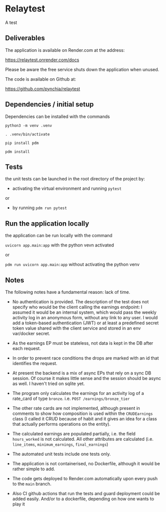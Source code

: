
# Relaytest

A test

## Deliverables

The application is available on Render.com at the address:

https://relaytest.onrender.com/docs

Please be aware the free service shuts down the application when unused.

The code is available on Github at:

https://github.com/pynchia/relaytest


## Dependencies / initial setup

Dependencies can be installed with the commands

`python3 -m venv .venv`

`. .venv/bin/activate`

`pip install pdm`

`pdm install`


## Tests

the unit tests can be launched in the root directory of the project by:

- activating the virtual environment and running `pytest`

or

- by running `pdm run pytest`

## Run the application locally

the application can be run locally with the command

`uvicorn app.main:app` with the python vevn activated

or

`pdm run uvicorn app.main:app` without activating the python venv


## Notes

The following notes have a fundamental reason: lack of time.


- No authentication is provided. The description of the test does not specify who would be the client calling the earnings endpoint: I assumed it would be an internal system, which would pass the weekly activity log in an anonymous form, without any link to any user. I would add a token-based authentication (JWT) or at least a predefined secret token value shared with the client service and stored in an env var/docker secret.

- As the earnings EP must be stateless, not data is kept in the DB after each request.

- In order to prevent race conditions the drops are marked with an id that identifies the request.

- At present the backend is a mix of async EPs that rely on a sync DB session. Of course it makes little sense and the session should be async as well. I haven't tried on sqlite yet.

- The program only calculates the earnings for an activity log of a rate_card of type `bronze`. i.e. `POST /earnings/bronze_tier`

- The other rate cards are not implemented, although present in comments to show how composition is used within the `CRUDEarnings` class  (I called it CRUD because of habit and it gives an idea for a class that actually performs operations on the entity).

- The calculated earnings are populated partially, i.e. the field `hours_worked` is not calculated. All other attributes are calculated (i.e. `line_items`, `minimum_earnings`, `final_earnings`)

- The automated unit tests include one tests only.

- The application is not containerised, no Dockerfile, although it would be rather simple to add.

- The code gets deployed to Render.com automatically upon every push to the `main` branch.

- Also CI github actions that run the tests and guard deployment could be added easily. And/or to a dockerfile, depending on how one wants to play it


